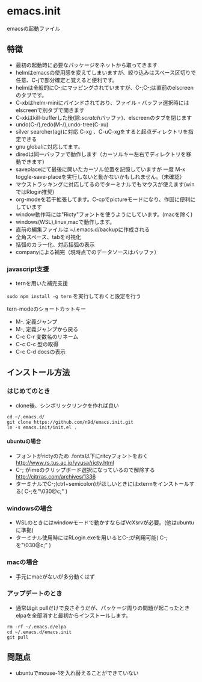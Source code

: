 # emacs.init

emacsの起動ファイル

## 特徴

- 最初の起動時に必要なパッケージをネットから取ってきます
- helmはemacsの使用感を変えてしまいますが、絞り込みはスペース区切りで任意、C-jで部分確定と覚えると便利です。
- helmは全般的にC-;にマッピングされていますが、C-;C-;は直前のelscreenのタブです。
- C-xbはhelm-miniにバインドされており、ファイル・バッファ選択時にはelscreenで別タブで開きます
- C-xkはkill-bufferした後(除:*scratch*バッファ)、elscreenのタブを閉じます
- undo(C-/),redo(M-/),undo-tree(C-xu)
- silver searcher(ag)に対応 C-xg 、C-uC-xgをすると起点ディレクトリを指定できる
- gnu globalに対応してます。
- diredは同一バッファで動作します（カーソルキー左右でディレクトリを移動できます）
- saveplaceにて最後に開いたカーソル位置を記憶していますが 一度 M-x toggle-save-placeを実行しないと動かないかもしれません。（未確認）
- マウストラッキングに対応してるのでターミナルでもマウスが使えます(winではRlogin推奨)
- org-modeを若干拡張してます。C-cpでpictureモードになり、作図に便利にしています
- window動作時には"Ricty"フォントを使うようにしています。(macを除く)
- windows(WSL),linux,macで動作します。
- 直前の編集ファイルは ~/.emacs.d/backupに作成される
- 全角スペース、tabを可視化
- 括弧のカラー化、対応括弧の表示
- companyによる補完（現時点でのデータソースはバッファ）

### javascript支援

- ternを用いた補完支援

`sudo npm install -g tern` を実行しておくと設定を行う

tern-modeのショートカットキー

- M-. 定義ジャンプ
- M-, 定義ジャンプから戻る
- C-c C-r 変数名のリネーム
- C-c C-c 型の取得
- C-c C-d docsの表示

## インストール方法

### はじめてのとき

- clone後、シンボリックリンクを作れば良い

```shell:
cd ~/.emacs.d/
git clone https://github.com/n9d/emacs.init.git
ln -s emacs.init/init.el .
```

#### ubuntuの場合

- フォントがrictyのため .fonts以下にritcyフォントをおく http://www.rs.tus.ac.jp/yyusa/ricty.html
- C-; がimeのクリップボード選択になっているので解除する http://citrras.com/archives/1336
- ターミナルでC-;(ctrl+semicolon)がほしいときにはxtermをインストールする( C-;を"\030@c;" )

### windowsの場合

- WSLのときにはwindowモードで動かすならばVcXsrvが必要。(他はubuntuに準拠)
- ターミナル使用時にはRLogin.exeを用いるとC-;が利用可能( C-;を"\030@c;" )

### macの場合

- 手元にmacがないが多分動くはず


### アップデートのとき

- 通常はgit pullだけで良さそうだが、パッケージ周りの問題が起こったときelpaを全部消すと最初からインストールします。

```shell:
rm -rf ~/.emacs.d/elpa
cd ~/.emacs.d/emacs.init
git pull
```

## 問題点

- ubuntuでmouse-1を入れ替えることができていない
